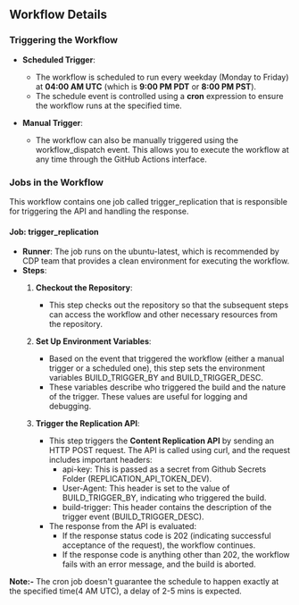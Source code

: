 ## Workflow Details

### Triggering the Workflow

- **Scheduled Trigger**: 
  - The workflow is scheduled to run every weekday (Monday to Friday) at **04:00 AM UTC** (which is **9:00 PM PDT** or **8:00 PM PST**).
  - The schedule event is controlled using a **cron** expression to ensure the workflow runs at the specified time.

- **Manual Trigger**: 
  - The workflow can also be manually triggered using the workflow_dispatch event. This allows you to execute the workflow at any time through the GitHub Actions interface.

### Jobs in the Workflow

This workflow contains one job called trigger_replication that is responsible for triggering the API and handling the response.

#### Job: trigger_replication

- **Runner**: The job runs on the ubuntu-latest, which is recommended by CDP team that provides a clean environment for executing the workflow.
- **Steps**:
  1. **Checkout the Repository**: 
     - This step checks out the repository so that the subsequent steps can access the workflow and other necessary resources from the repository.
     
  2. **Set Up Environment Variables**:
     - Based on the event that triggered the workflow (either a manual trigger or a scheduled one), this step sets the environment variables BUILD_TRIGGER_BY and BUILD_TRIGGER_DESC.
     - These variables describe who triggered the build and the nature of the trigger. These values are useful for logging and debugging.
     
  3. **Trigger the Replication API**:
     - This step triggers the **Content Replication API** by sending an HTTP POST request. The API is called using curl, and the request includes important headers:
       - api-key: This is passed as a secret from Github Secrets Folder (REPLICATION_API_TOKEN_DEV).
       - User-Agent: This header is set to the value of BUILD_TRIGGER_BY, indicating who triggered the build.
       - build-trigger: This header contains the description of the trigger event (BUILD_TRIGGER_DESC).
     - The response from the API is evaluated:
       - If the response status code is 202 (indicating successful acceptance of the request), the workflow continues.
       - If the response code is anything other than 202, the workflow fails with an error message, and the build is aborted.

**Note:-** The cron job doesn't guarantee the schedule to happen exactly at the specified time(4 AM UTC), a delay of 2-5 mins is expected.
